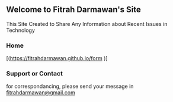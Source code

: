 ## Welcome to Fitrah Darmawan's Site

This Site Created to Share Any Information about Recent Issues in Technology

### Home
[(https://fitrahdarmawan.github.io/form )]
### Support or Contact

for correspondancing, please send your message in fitrahdarmawan@gmail.com
